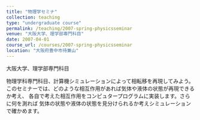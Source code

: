 ```yaml
---
title: "物理学セミナ"
collection: teaching
type: "undergraduate course"
permalink: /teaching/2007-spring-physicsseminar
venue: "大阪大学、理学部専門科目"
date: 2007-04-01
course_url: /courses/2007-spring-physicsseminar
location: "大阪府豊中市待兼山"
---
```


大阪大学、理学部専門科目

物理学科専門科目、計算機シミュレーションによって相転移を再現してみよう。  
このセミナーでは、どのような相互作用があれば気体や液体の状態が再現できるか考え、
各自で考えた相互作用をコンピュタープログラムに実装します。さらに何を測れば
気体の状態や液体の状態を見分けられるか考えシミュレーションで確かめます。
